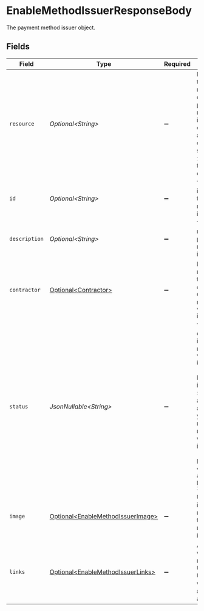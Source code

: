 # EnableMethodIssuerResponseBody

The payment method issuer object.


## Fields

| Field                                                                                                                                                                                                                  | Type                                                                                                                                                                                                                   | Required                                                                                                                                                                                                               | Description                                                                                                                                                                                                            |
| ---------------------------------------------------------------------------------------------------------------------------------------------------------------------------------------------------------------------- | ---------------------------------------------------------------------------------------------------------------------------------------------------------------------------------------------------------------------- | ---------------------------------------------------------------------------------------------------------------------------------------------------------------------------------------------------------------------- | ---------------------------------------------------------------------------------------------------------------------------------------------------------------------------------------------------------------------- |
| `resource`                                                                                                                                                                                                             | *Optional\<String>*                                                                                                                                                                                                    | :heavy_minus_sign:                                                                                                                                                                                                     | Indicates the response contains a payment method issuer object. Will always contain the string `issuer` for this endpoint.                                                                                             |
| `id`                                                                                                                                                                                                                   | *Optional\<String>*                                                                                                                                                                                                    | :heavy_minus_sign:                                                                                                                                                                                                     | The unique identifier of the payment method issuer.                                                                                                                                                                    |
| `description`                                                                                                                                                                                                          | *Optional\<String>*                                                                                                                                                                                                    | :heavy_minus_sign:                                                                                                                                                                                                     | The full name of the payment method issuer.                                                                                                                                                                            |
| `contractor`                                                                                                                                                                                                           | [Optional\<Contractor>](../../models/operations/Contractor.md)                                                                                                                                                         | :heavy_minus_sign:                                                                                                                                                                                                     | Information regarding the *contractor*. Only relevant for `voucher` issuers.                                                                                                                                           |
| `status`                                                                                                                                                                                                               | *JsonNullable\<String>*                                                                                                                                                                                                | :heavy_minus_sign:                                                                                                                                                                                                     | The status of the issuer. Only relevant for `voucher` issuers.<br/><br/>If the status is `pending-issuer`, an additional action from your side may be required with the issuer.<br/><br/>Possible values: `activated` `pending-issuer` |
| `image`                                                                                                                                                                                                                | [Optional\<EnableMethodIssuerImage>](../../models/operations/EnableMethodIssuerImage.md)                                                                                                                               | :heavy_minus_sign:                                                                                                                                                                                                     | URLs of images representing the payment method issuer.                                                                                                                                                                 |
| `links`                                                                                                                                                                                                                | [Optional\<EnableMethodIssuerLinks>](../../models/operations/EnableMethodIssuerLinks.md)                                                                                                                               | :heavy_minus_sign:                                                                                                                                                                                                     | An object with several relevant URLs. Every URL object will contain an `href` and a `type` field.                                                                                                                      |